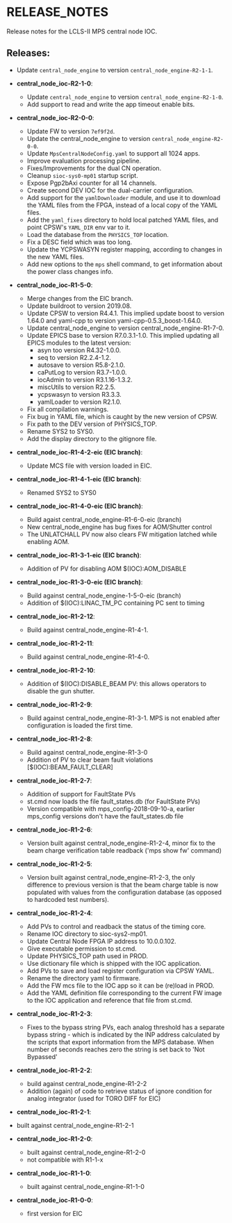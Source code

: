 # RELEASE_NOTES

Release notes for the LCLS-II MPS central node IOC.

## Releases:

  * Update `central_node_engine` to version `central_node_engine-R2-1-1`.

* __central_node_ioc-R2-1-0__:
  * Update `central_node_engine` to version `central_node_engine-R2-1-0`.
  * Add support to read and write the app timeout enable bits.

* __central_node_ioc-R2-0-0__:
  * Update FW to version `7ef9f2d`.
  * Update the central_node_engine to version `central_node_engine-R2-0-0`.
  * Update `MpsCentralNodeConfig.yaml` to support all 1024 apps.
  * Improve evaluation processing pipeline.
  * Fixes/Improvements for the dual CN operation.
  * Cleanup `sioc-sys0-mp01` startup script.
  * Expose Pgp2bAxi counter for all 14 channels.
  * Create second DEV IOC for the dual-carrier configuration.
  * Add support for the `yamlDownloader` module, and use it to download the
    YAML files from the FPGA, instead of a local copy of the YAML files.
  * Add the `yaml_fixes` directory to hold local patched YAML files,
    and point CPSW's `YAML_DIR` env var to it.
  * Load the database from the `PHYSICS_TOP` location.
  * Fix a DESC field which was too long.
  * Update the YCPSWASYN register mapping, according to changes in the new
    YAML files.
  * Add new options to the `mps` shell command, to get information about
    the power class changes info.

* __central_node_ioc-R1-5-0__:
  * Merge changes from the EIC branch.
  * Update buildroot to version 2019.08.
  * Update CPSW to version R4.4.1. This implied update boost to version
    1.64.0 and yaml-cpp to version yaml-cpp-0.5.3_boost-1.64.0.
  * Update central_node_engine to version central_node_engine-R1-7-0.
  * Update EPICS base to version R7.0.3.1-1.0. This implied updating
    all EPICS modules to the latest version:
    - asyn too version R4.32-1.0.0.
    - seq to version R2.2.4-1.2.
    - autosave to version R5.8-2.1.0.
    - caPutLog to version R3.7-1.0.0.
    - iocAdmin to version R3.1.16-1.3.2.
    - miscUtils to version R2.2.5.
    - ycpswasyn to version R3.3.3.
    - yamlLoader to version R2.1.0.
  * Fix all compilation warnings.
  * Fix bug in YAML file, which is caught by the new version of CPSW.
  * Fix path to the DEV version of PHYSICS_TOP.
  * Rename SYS2 to SYS0.
  * Add the display directory to the gitignore file.

* __central_node_ioc-R1-4-2-eic (EIC branch)__:
  * Update MCS file with version loaded in EIC.

* __central_node_ioc-R1-4-1-eic (EIC branch)__:
  * Renamed SYS2 to SYS0

* __central_node_ioc-R1-4-0-eic (EIC branch)__:
  * Build agaist central_node_engine-R1-6-0-eic (branch)
  * New central_node_engine has bug fixes for AOM/Shutter control
  * The UNLATCHALL PV now also clears FW mitigation latched while
    enabling AOM.

* __central_node_ioc-R1-3-1-eic (EIC branch)__:
  * Addition of PV for disabling AOM $(IOC):AOM_DISABLE

* __central_node_ioc-R1-3-0-eic (EIC branch)__:
  * Build against central_node_engine-1-5-0-eic (branch)
  * Addition of $(IOC):LINAC_TM_PC containing PC sent to timing

* __central_node_ioc-R1-2-12__:
  * Build against central_node_engine-R1-4-1.

* __central_node_ioc-R1-2-11__:
  * Build against central_node_engine-R1-4-0.

* __central_node_ioc-R1-2-10__:
  * Addition of $(IOC):DISABLE_BEAM PV: this allows operators to
    disable the gun shutter.

* __central_node_ioc-R1-2-9__:
  * Build against central_node_engine-R1-3-1. MPS is not enabled
    after configuration is loaded the first time.

* __central_node_ioc-R1-2-8__:
  * Build against central_node_engine-R1-3-0
  * Addition of PV to clear beam fault violations [$(IOC):BEAM_FAULT_CLEAR]

* __central_node_ioc-R1-2-7__:
  * Addition of support for FaultState PVs
  * st.cmd now loads the file fault_states.db (for FaultState PVs)
  * Version compatible with mps_config-2018-09-10-a, earlier
    mps_config versions don't have the fault_states.db file

* __central_node_ioc-R1-2-6__:
  * Version built against central_node_engine-R1-2-4, minor fix
    to the beam charge verification table readback ('mps show fw'
    command)

* __central_node_ioc-R1-2-5__:
  * Version built against central_node_engine-R1-2-3, the only
    difference to previous version is that the beam charge table
    is now populated with values from the configuration database
    (as opposed to hardcoded test numbers).

* __central_node_ioc-R1-2-4__:
  * Add PVs to control and readback the status of the timing core.
  * Rename IOC directory to sioc-sys2-mp01.
  * Update Central Node FPGA IP address to 10.0.0.102.
  * Give executable permission to st.cmd.
  * Update PHYSICS_TOP path used in PROD.
  * Use dictionary file which is shipped with the IOC application.
  * Add PVs to save and load register configuration via CPSW YAML.
  * Rename the directory yaml to firmware.
  * Add the FW mcs file to the IOC app so it can be (re)load in PROD.
  * Add the YAML definition file corresponding to the current FW image
    to the IOC application and reference that file from st.cmd.

* __central_node_ioc-R1-2-3__:
  * Fixes to the bypass string PVs, each analog threshold
    has a separate bypass string - which is indicated by
    the INP address calculated by the scripts that export
    information from the MPS database. When number of seconds
    reaches zero the string is set back to 'Not Bypassed'

* __central_node_ioc-R1-2-2__:
  * build against central_node_engine-R1-2-2
  * Addition (again) of code to retrieve status of ignore
    condition for analog integrator (used for TORO DIFF
    for EIC)

* __central_node_ioc-R1-2-1__:
 * built against central_node_engine-R1-2-1

* __central_node_ioc-R1-2-0__:
  * built against central_node_engine-R1-2-0
  * not compatible with R1-1-x

* __central_node_ioc-R1-1-0__:
  * built against central_node_engine-R1-1-0

* __central_node_ioc-R1-0-0__:
  * first version for EIC
